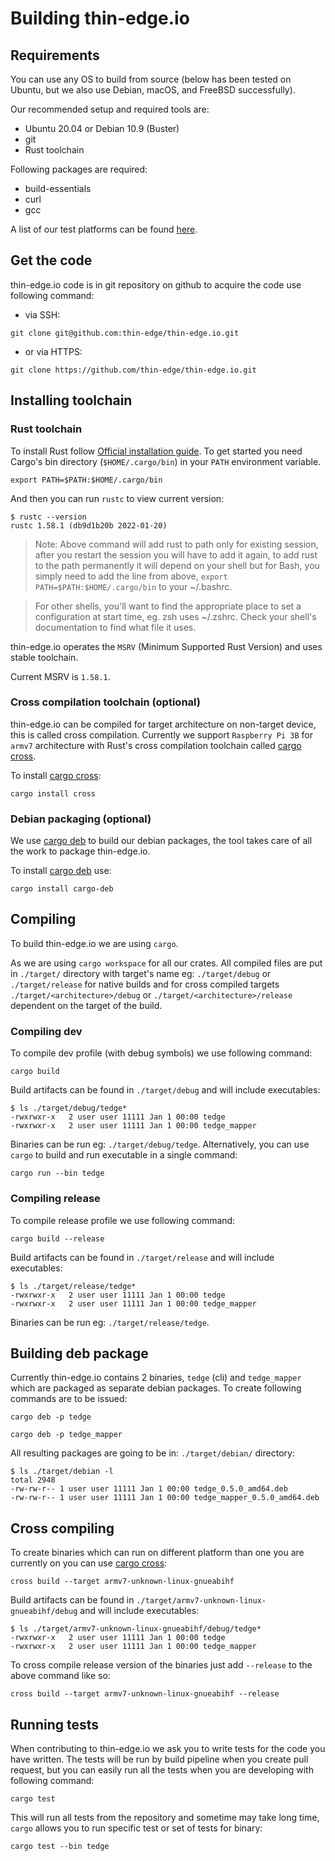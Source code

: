 # Building thin-edge.io

## Requirements

You can use any OS to build from source (below has been tested on Ubuntu, but we also use Debian, macOS, and FreeBSD successfully).

Our recommended setup and required tools are:

* Ubuntu 20.04 or Debian 10.9 (Buster)
* git
* Rust toolchain

Following packages are required:

* build-essentials
* curl
* gcc

A list of our test platforms can be found [here](./supported-platforms.md).

## Get the code

thin-edge.io code is in git repository on github to acquire the code use following command:

* via SSH:

```shell
git clone git@github.com:thin-edge/thin-edge.io.git
```

* or via HTTPS:

```shell
git clone https://github.com/thin-edge/thin-edge.io.git
```

## Installing toolchain

### Rust toolchain

To install Rust follow [Official installation guide](https://www.rust-lang.org/tools/install).
To get started you need Cargo's bin directory (`$HOME/.cargo/bin`) in your `PATH` environment variable.

```shell
export PATH=$PATH:$HOME/.cargo/bin
```

And then you can run `rustc` to view current version:

```shell
$ rustc --version
rustc 1.58.1 (db9d1b20b 2022-01-20)
```

> Note: Above command will add rust to path only for existing session,
> after you restart the session you will have to add it again,
> to add rust to the path permanently it will depend on your shell but for Bash,
> you simply need to add the line from above, `export PATH=$PATH:$HOME/.cargo/bin` to your ~/.bashrc.

> For other shells, you'll want to find the appropriate place to set a configuration at start time,
> eg. zsh uses ~/.zshrc. Check your shell's documentation to find what file it uses.

thin-edge.io operates the `MSRV` (Minimum Supported Rust Version) and uses stable toolchain.

Current MSRV is `1.58.1`.

### Cross compilation toolchain (optional)

thin-edge.io can be compiled for target architecture on non-target device, this is called cross compilation.
Currently we support `Raspberry Pi 3B` for `armv7` architecture with Rust's cross compilation toolchain called [cargo cross](https://github.com/rust-embedded/cross).

To install [cargo cross](https://github.com/rust-embedded/cross):

```shell
cargo install cross
```

### Debian packaging (optional)

We use [cargo deb](https://github.com/mmstick/cargo-deb) to build our debian packages, the tool takes care of all the work to package thin-edge.io.

To install [cargo deb](https://github.com/mmstick/cargo-deb) use:

```shell
cargo install cargo-deb
```

## Compiling

To build thin-edge.io we are using `cargo`.

As we are using  `cargo workspace` for all our crates. All compiled files are put in `./target/` directory with target's name eg: `./target/debug` or `./target/release` for native builds and for cross compiled targets `./target/<architecture>/debug` or `./target/<architecture>/release` dependent on the target of the build.

### Compiling dev

To compile dev profile (with debug symbols) we use following command:

```shell
cargo build
```

Build artifacts can be found in `./target/debug` and will include executables:

```shell
$ ls ./target/debug/tedge*
-rwxrwxr-x   2 user user 11111 Jan 1 00:00 tedge
-rwxrwxr-x   2 user user 11111 Jan 1 00:00 tedge_mapper
```

Binaries can be run eg: `./target/debug/tedge`.
Alternatively, you can use `cargo` to build and run executable in a single command:

```shell
cargo run --bin tedge
```

### Compiling release

To compile release profile we use following command:

```shell
cargo build --release
```

Build artifacts can be found in `./target/release` and will include executables:

```shell
$ ls ./target/release/tedge*
-rwxrwxr-x   2 user user 11111 Jan 1 00:00 tedge
-rwxrwxr-x   2 user user 11111 Jan 1 00:00 tedge_mapper
```

Binaries can be run eg: `./target/release/tedge`.

## Building deb package

Currently thin-edge.io contains 2 binaries, `tedge` (cli) and `tedge_mapper` which are packaged as separate debian packages. To create following commands are to be issued:

```shell
cargo deb -p tedge
```

```shell
cargo deb -p tedge_mapper
```

All resulting packages are going to be in: `./target/debian/` directory:

```shell
$ ls ./target/debian -l
total 2948
-rw-rw-r-- 1 user user 11111 Jan 1 00:00 tedge_0.5.0_amd64.deb
-rw-rw-r-- 1 user user 11111 Jan 1 00:00 tedge_mapper_0.5.0_amd64.deb
```

## Cross compiling

To create binaries which can run on different platform than one you are currently on you can use [cargo cross](https://github.com/rust-embedded/cross):

```shell
cross build --target armv7-unknown-linux-gnueabihf
```

Build artifacts can be found in `./target/armv7-unknown-linux-gnueabihf/debug` and will include executables:

```shell
$ ls ./target/armv7-unknown-linux-gnueabihf/debug/tedge*
-rwxrwxr-x   2 user user 11111 Jan 1 00:00 tedge
-rwxrwxr-x   2 user user 11111 Jan 1 00:00 tedge_mapper
```

To cross compile release version of the binaries just add `--release` to the above command like so:

```shell
cross build --target armv7-unknown-linux-gnueabihf --release
```

## Running tests

When contributing to thin-edge.io we ask you to write tests for the code you have written. The tests will be run by build pipeline when you create pull request, but you can easily run all the tests when you are developing with following command:

```shell
cargo test
```

This will run all tests from the repository and sometime may take long time, `cargo` allows you to run specific test or set of tests for binary:

```shell
cargo test --bin tedge
```
